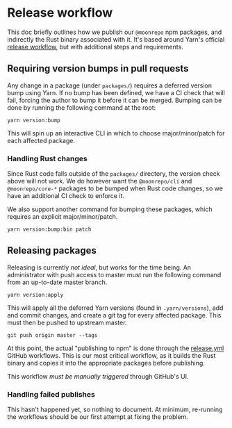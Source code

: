 # Release workflow

This doc briefly outlines how we publish our `@moonrepo` npm packages, and indirectly the Rust
binary associated with it. It's based around Yarn's official
[release workflow](https://yarnpkg.com/features/release-workflow), but with additional steps and
requirements.

## Requiring version bumps in pull requests

Any change in a package (under `packages/`) requires a deferred version bump using Yarn. If no bump
has been defined, we have a CI check that will fail, forcing the author to bump it before it can be
merged. Bumping can be done by running the following command at the root:

```shell
yarn version:bump
```

This will spin up an interactive CLI in which to choose major/minor/patch for each affected package.

### Handling Rust changes

Since Rust code falls outside of the `packages/` directory, the version check above will not work.
We do however want the `@moonrepo/cli` and `@moonrepo/core-*` packages to be bumped when Rust code
changes, so we have an additional CI check to enforce it.

We also support another command for bumping these packages, which requires an explicit
major/minor/patch.

```shell
yarn version:bump:bin patch
```

## Releasing packages

Releasing is currently _not ideal_, but works for the time being. An administrator with push access
to master must run the following command from an up-to-date master branch.

```shell
yarn version:apply
```

This will apply all the deferred Yarn versions (found in `.yarn/versions`), add and commit changes,
and create a git tag for every affected package. This must then be pushed to upstream master.

```shell
git push origin master --tags
```

At this point, the actual "publishing to npm" is done through the
[release.yml](https://github.com/moonrepo/moon/blob/master/.github/workflows/release.yml) GitHub
workflows. This is our most critical workflow, as it builds the Rust binary and copies it into the
appropriate packages before publishing.

This workflow _must be manually triggered_ through GitHub's UI.

### Handling failed publishes

This hasn't happened yet, so nothing to document. At minimum, re-running the workflows should be our
first attempt at fixing the problem.
